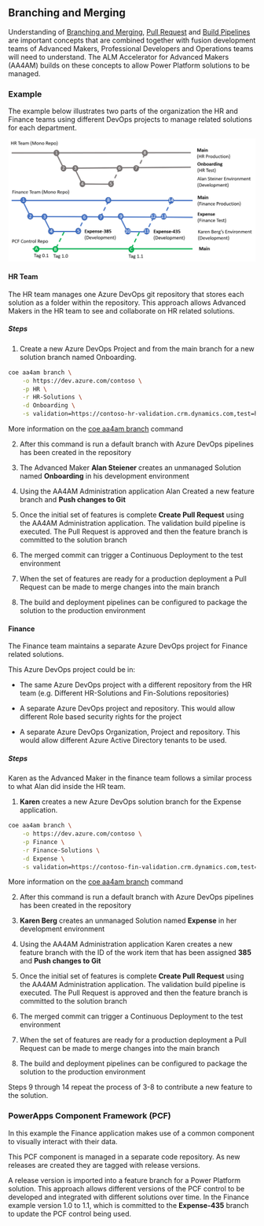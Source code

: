 ## Branching and Merging

Understanding of [Branching and Merging](https://docs.microsoft.com/en-us/azure/devops/repos/git/git-branching-guidance?view=azure-devops), [Pull Request](https://docs.microsoft.com/en-us/azure/devops/repos/git/git-branching-guidance?view=azure-devops#review-and-merge-code-with-pull-requests) and [Build Pipelines](https://docs.microsoft.com/en-us/azure/devops/pipelines/get-started/key-pipelines-concepts?view=azure-devops) are important concepts that are combined together with fusion development teams of Advanced Makers, Professional Developers and Operations teams will need to understand. The ALM Accelerator for Advanced Makers (AA4AM) builds on these concepts to allow Power Platform solutions to be managed.

### Example

The example below illustrates two parts of the organization the HR and Finance teams using different DevOps projects to manage related solutions for each department.

![Branching and Merging Strategy](../images/branching-and-merging-example.png)

#### HR Team

The HR team manages one Azure DevOps git repository that stores each solution as a folder within the repository. This approach allows Advanced Makers in the HR team to see and collaborate on HR related solutions.

##### Steps

1. Create a new Azure DevOps Project and from the main branch for a new solution branch named Onboarding.

```bash
coe aa4am branch \
    -o https://dev.azure.com/contoso \
    -p HR \
    -r HR-Solutions \
    -d Onboarding \
    -s validation=https://contoso-hr-validation.crm.dynamics.com,test=https://contoso-hr-test.crm.dynamics.com,https://contoso-hr.crm.dynamics.com
```

More information on the [coe aa4am branch](../help/aa4am/branch.md) command

2. After this command is run a default branch with Azure DevOps pipelines has been created in the repository

3. The Advanced Maker **Alan Steiener** creates an unmanaged Solution named **Onboarding** in his development environment

4. Using the AA4AM Administration application Alan Created a new feature branch and **Push changes to Git**

5. Once the initial set of features is complete **Create Pull Request** using the AA4AM Administration application. The validation build pipeline is executed. The Pull Request is approved and then the feature branch is committed to the solution branch

6. The merged commit can trigger a Continuous Deployment to the test environment

7. When the set of features are ready for a production deployment a Pull Request can be made to merge changes into the main branch

8. The build and deployment pipelines can be configured to package the solution to the production environment

#### Finance

The Finance team maintains a separate Azure DevOps project for Finance related solutions. 

This Azure DevOps project could be in:
- The same Azure DevOps project with a different repository from the HR team (e.g. Different HR-Solutions and Fin-Solutions repositories)

- A separate Azure DevOps project and repository. This would allow different Role based security rights for the project

- A separate Azure DevOps Organization, Project and repository. This would allow different Azure Active Directory tenants to be used.

##### Steps

Karen as the Advanced Maker in the finance team follows a similar process to what Alan did inside the HR team.

1. **Karen** creates a new Azure DevOps solution branch for the Expense application.

```bash
coe aa4am branch \
    -o https://dev.azure.com/contoso \
    -p Finance \
    -r Finance-Solutions \
    -d Expense \
    -s validation=https://contoso-fin-validation.crm.dynamics.com,test=https://contoso-fin-test.crm.dynamics.com,https://contoso-fin.crm.dynamics.com
```

More information on the [coe aa4am branch](../help/aa4am/branch.md) command

2. After this command is run a default branch with Azure DevOps pipelines has been created in the repository

3. **Karen Berg** creates an unmanaged Solution named **Expense** in her development environment

4. Using the AA4AM Administration application Karen creates a new feature branch with the ID of the work item that has been assigned **385** and **Push changes to Git**

5. Once the initial set of features is complete **Create Pull Request** using the AA4AM Administration application. The validation build pipeline is executed. The Pull Request is approved and then the feature branch is committed to the solution branch

6. The merged commit can trigger a Continuous Deployment to the test environment

7. When the set of features are ready for a production deployment a Pull Request can be made to merge changes into the main branch

8. The build and deployment pipelines can be configured to package the solution to the production environment

Steps 9 through 14 repeat the process of 3-8 to contribute a new feature to the solution.

### PowerApps Component Framework (PCF)

In this example the Finance application makes use of a common component to visually interact with their data.

This PCF component is managed in a separate code repository. As new releases are created they are tagged with release versions.

A release version is imported into a feature branch for a Power Platform solution. This approach allows different versions of the PCF control to be developed and integrated with different solutions over time. In the Finance example version 1.0 to 1.1, which is committed to the **Expense-435** branch to update the PCF control being used.